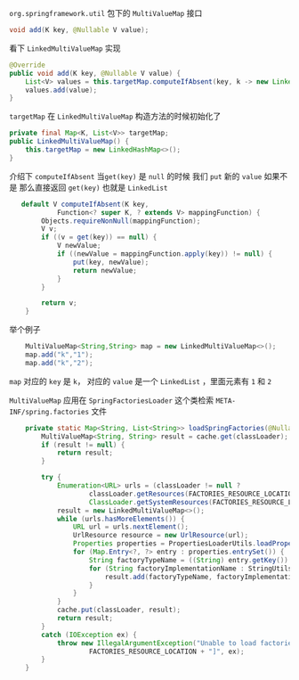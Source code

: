`org.springframework.util` 包下的 `MultiValueMap` 接口

``` Java
void add(K key, @Nullable V value);
```

看下 `LinkedMultiValueMap` 实现

``` Java
@Override
public void add(K key, @Nullable V value) {
	List<V> values = this.targetMap.computeIfAbsent(key, k -> new LinkedList<>());
	values.add(value);
}
```

`targetMap` 在 `LinkedMultiValueMap` 构造方法的时候初始化了

``` Java
private final Map<K, List<V>> targetMap;
public LinkedMultiValueMap() {
    this.targetMap = new LinkedHashMap<>();
}
```
介绍下 `computeIfAbsent`  当`get(key)` 是 `null` 的时候 我们 `put` 新的 `value`  如果不是 那么直接返回 `get(key)` 也就是 `LinkedList`
``` Java
   default V computeIfAbsent(K key,
            Function<? super K, ? extends V> mappingFunction) {
        Objects.requireNonNull(mappingFunction);
        V v;
        if ((v = get(key)) == null) {
            V newValue;
            if ((newValue = mappingFunction.apply(key)) != null) {
                put(key, newValue);
                return newValue;
            }
        }

        return v;
    }
```
举个例子
``` Java
    MultiValueMap<String,String> map = new LinkedMultiValueMap<>();
    map.add("k","1");
    map.add("k","2");
```
`map` 对应的 `key` 是 `k`，  对应的 `value` 是一个 `LinkedList` ，里面元素有 `1` 和 `2`

`MultiValueMap` 应用在 `SpringFactoriesLoader` 这个类检索 `META-INF/spring.factories` 文件

```Java
	private static Map<String, List<String>> loadSpringFactories(@Nullable ClassLoader classLoader) {
		MultiValueMap<String, String> result = cache.get(classLoader);
		if (result != null) {
			return result;
		}

		try {
			Enumeration<URL> urls = (classLoader != null ?
					classLoader.getResources(FACTORIES_RESOURCE_LOCATION) :
					ClassLoader.getSystemResources(FACTORIES_RESOURCE_LOCATION));
			result = new LinkedMultiValueMap<>();
			while (urls.hasMoreElements()) {
				URL url = urls.nextElement();
				UrlResource resource = new UrlResource(url);
				Properties properties = PropertiesLoaderUtils.loadProperties(resource);
				for (Map.Entry<?, ?> entry : properties.entrySet()) {
					String factoryTypeName = ((String) entry.getKey()).trim();
					for (String factoryImplementationName : StringUtils.commaDelimitedListToStringArray((String) entry.getValue())) {
						result.add(factoryTypeName, factoryImplementationName.trim());
					}
				}
			}
			cache.put(classLoader, result);
			return result;
		}
		catch (IOException ex) {
			throw new IllegalArgumentException("Unable to load factories from location [" +
					FACTORIES_RESOURCE_LOCATION + "]", ex);
		}
	}
```